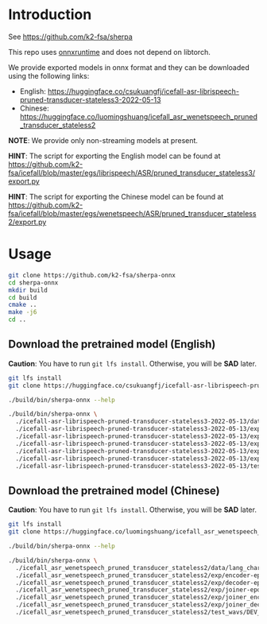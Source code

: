 # Introduction

See <https://github.com/k2-fsa/sherpa>

This repo uses [onnxruntime](https://github.com/microsoft/onnxruntime) and
does not depend on libtorch.

We provide exported models in onnx format and they can be downloaded using
the following links:

- English: <https://huggingface.co/csukuangfj/icefall-asr-librispeech-pruned-transducer-stateless3-2022-05-13>
- Chinese: <https://huggingface.co/luomingshuang/icefall_asr_wenetspeech_pruned_transducer_stateless2>

**NOTE**: We provide only non-streaming models at present.


**HINT**: The script for exporting the English model can be found at
<https://github.com/k2-fsa/icefall/blob/master/egs/librispeech/ASR/pruned_transducer_stateless3/export.py>

**HINT**: The script for exporting the Chinese model can be found at
<https://github.com/k2-fsa/icefall/blob/master/egs/wenetspeech/ASR/pruned_transducer_stateless2/export.py>

# Usage

```bash
git clone https://github.com/k2-fsa/sherpa-onnx
cd sherpa-onnx
mkdir build
cd build
cmake ..
make -j6
cd ..
```

## Download the pretrained model (English)

**Caution**: You have to run `git lfs install`. Otherwise, you will be **SAD** later.

```bash
git lfs install
git clone https://huggingface.co/csukuangfj/icefall-asr-librispeech-pruned-transducer-stateless3-2022-05-13

./build/bin/sherpa-onnx --help

./build/bin/sherpa-onnx \
  ./icefall-asr-librispeech-pruned-transducer-stateless3-2022-05-13/data/lang_bpe_500/tokens.txt \
  ./icefall-asr-librispeech-pruned-transducer-stateless3-2022-05-13/exp/onnx/encoder.onnx \
  ./icefall-asr-librispeech-pruned-transducer-stateless3-2022-05-13/exp/onnx/decoder.onnx \
  ./icefall-asr-librispeech-pruned-transducer-stateless3-2022-05-13/exp/onnx/joiner.onnx \
  ./icefall-asr-librispeech-pruned-transducer-stateless3-2022-05-13/exp/onnx/joiner_encoder_proj.onnx \
  ./icefall-asr-librispeech-pruned-transducer-stateless3-2022-05-13/exp/onnx/joiner_decoder_proj.onnx \
  ./icefall-asr-librispeech-pruned-transducer-stateless3-2022-05-13/test_wavs/1089-134686-0001.wav
```

## Download the pretrained model (Chinese)

**Caution**: You have to run `git lfs install`. Otherwise, you will be **SAD** later.

```bash
git lfs install
git clone https://huggingface.co/luomingshuang/icefall_asr_wenetspeech_pruned_transducer_stateless2

./build/bin/sherpa-onnx --help

./build/bin/sherpa-onnx \
  ./icefall_asr_wenetspeech_pruned_transducer_stateless2/data/lang_char/tokens.txt \
  ./icefall_asr_wenetspeech_pruned_transducer_stateless2/exp/encoder-epoch-10-avg-2.onnx \
  ./icefall_asr_wenetspeech_pruned_transducer_stateless2/exp/decoder-epoch-10-avg-2.onnx \
  ./icefall_asr_wenetspeech_pruned_transducer_stateless2/exp/joiner-epoch-10-avg-2.onnx \
  ./icefall_asr_wenetspeech_pruned_transducer_stateless2/exp/joiner_encoder_proj-epoch-10-avg-2.onnx \
  ./icefall_asr_wenetspeech_pruned_transducer_stateless2/exp/joiner_decoder_proj-epoch-10-avg-2.onnx \
  ./icefall_asr_wenetspeech_pruned_transducer_stateless2/test_wavs/DEV_T0000000000.wav
```
